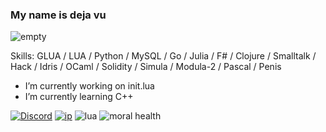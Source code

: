 ### My name is deja vu
![empty](https://i.pinimg.com/originals/ff/b9/5c/ffb95cedcadd3898b0eb38ae223e0b8c.gif)

Skills: GLUA / LUA / Python / MySQL / Go / Julia / F# / Clojure / Smalltalk / Hack / Idris / OCaml / Solidity / Simula / Modula-2 / Pascal / Penis

- I’m currently working on init.lua
- I’m currently learning C++

[![Discord](https://img.shields.io/badge/Discord-dejavuuubtw-5865F2?logo=discord&logoColor=white)](<https://discord.com/users/1230772109848875091>)
[![ip](https://img.shields.io/badge/ip-127.0.0.1-green)](http://127.0.0.1)
![lua](https://img.shields.io/badge/крутойяп-Lua-2C2D72?logo=lua&logoColor=white)
![moral health](https://img.shields.io/badge/moralhealth-undefined-lightgrey)  
